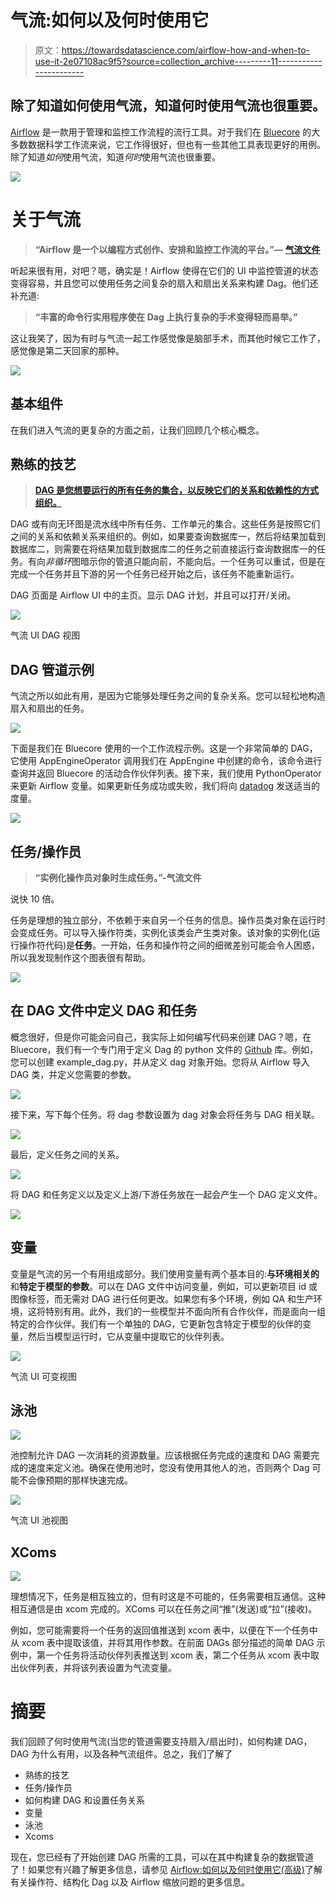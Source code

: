 # 气流:如何以及何时使用它

> 原文：<https://towardsdatascience.com/airflow-how-and-when-to-use-it-2e07108ac9f5?source=collection_archive---------11----------------------->

## 除了知道如何使用气流，知道何时使用气流也很重要。

[Airflow](https://airflow.apache.org/) 是一款用于管理和监控工作流程的流行工具。对于我们在 [Bluecore](https://airflow.apache.org/) 的大多数数据科学工作流来说，它工作得很好，但也有一些其他工具表现更好的用例。除了知道*如何*使用气流，知道*何时*使用气流也很重要。

![](img/792f1c7ec9675edbea92a1971b7350d7.png)

# 关于气流

> **“Airflow 是一个以编程方式创作、安排和监控工作流的平台。”—** [**气流文件**](https://airflow.apache.org/docs/stable/)

听起来很有用，对吧？嗯，确实是！Airflow 使得在它们的 UI 中监控管道的状态变得容易，并且您可以使用任务之间复杂的扇入和扇出关系来构建 Dag。他们还补充道:

> **“丰富的命令行实用程序使在 Dag 上执行复杂的手术变得轻而易举。”**

这让我笑了，因为有时与气流一起工作感觉像是脑部手术，而其他时候它工作了，感觉像是第二天回家的那种。

![](img/ede16ec96f7a9aa94b3275328f252433.png)

## 基本组件

在我们进入气流的更复杂的方面之前，让我们回顾几个核心概念。

## 熟练的技艺

> [**DAG 是您想要运行的所有任务的集合，以反映它们的关系和依赖性的方式组织。**](https://airflow.apache.org/docs/stable/concepts.html)

DAG 或有向无环图是流水线中所有任务、工作单元的集合。这些任务是按照它们之间的关系和依赖关系来组织的。例如，如果要查询数据库一，然后将结果加载到数据库二，则需要在将结果加载到数据库二的任务之前直接运行查询数据库一的任务。有向*非循环*图暗示你的管道只能向前，不能向后。一个任务可以重试，但是在完成一个任务并且下游的另一个任务已经开始之后，该任务不能重新运行。

DAG 页面是 Airflow UI 中的主页。显示 DAG 计划，并且可以打开/关闭。

![](img/1a1d42550db93025d5f1a46a9ab82a7d.png)

气流 UI DAG 视图

## DAG 管道示例

气流之所以如此有用，是因为它能够处理任务之间的复杂关系。您可以轻松地构造扇入和扇出的任务。

![](img/361f5271afb038d785369a5c08b69fb4.png)

下面是我们在 Bluecore 使用的一个工作流程示例。这是一个非常简单的 DAG，它使用 AppEngineOperator 调用我们在 AppEngine 中创建的命令，该命令进行查询并返回 Bluecore 的活动合作伙伴列表。接下来，我们使用 PythonOperator 来更新 Airflow 变量。如果更新任务成功或失败，我们将向 [datadog](https://www.datadoghq.com/product/) 发送适当的度量。

![](img/a2557d5791e79b9ab7e621eb4124369c.png)

## 任务/操作员

> **“实例化操作员对象时生成任务。”-气流文件**

说快 10 倍。

任务是理想的独立部分，不依赖于来自另一个任务的信息。操作员类对象在运行时会变成任务。可以导入操作符类，实例化该类会产生类对象。该对象的实例化(运行操作符代码)是**任务**。一开始，任务和操作符之间的细微差别可能会令人困惑，所以我发现制作这个图表很有帮助。

![](img/fbc404b8a21707d4200c87ab1f74d07c.png)

## 在 DAG 文件中定义 DAG 和任务

概念很好，但是你可能会问自己，我实际上如何编写代码来创建 DAG？嗯，在 Bluecore，我们有一个专门用于定义 Dag 的 python 文件的 [Github](https://github.com/) 库。例如，您可以创建 example_dag.py，并从定义 dag 对象开始。您将从 Airflow 导入 DAG 类，并定义您需要的参数。

![](img/7d5654cb8802e38ab08779c0f36fcec4.png)

接下来，写下每个任务。将 dag 参数设置为 dag 对象会将任务与 DAG 相关联。

![](img/206a9c3f21801ebd33e780b835b6c2e5.png)

最后，定义任务之间的关系。

![](img/73e169ce2a0ee6b655931f379972278b.png)

将 DAG 和任务定义以及定义上游/下游任务放在一起会产生一个 DAG 定义文件。

![](img/b85aa5120b8d975794658b99b4fe7284.png)

## 变量

变量是气流的另一个有用组成部分。我们使用变量有两个基本目的:**与环境相关的**和**特定于模型的参数**。可以在 DAG 文件中访问变量，例如，可以更新项目 id 或图像标签，而无需对 DAG 进行任何更改。如果您有多个环境，例如 QA 和生产环境，这将特别有用。此外，我们的一些模型并不面向所有合作伙伴，而是面向一组特定的合作伙伴。我们有一个单独的 DAG，它更新包含特定于模型的伙伴的变量，然后当模型运行时，它从变量中提取它的伙伴列表。

![](img/a99fe00d79508a8eb1a1d88e4d883290.png)

气流 UI 可变视图

## 泳池

![](img/3b5e39f32ac585a968489f4a009dddcb.png)

池控制允许 DAG 一次消耗的资源数量。应该根据任务完成的速度和 DAG 需要完成的速度来定义池。确保在使用池时，您没有使用其他人的池，否则两个 Dag 可能不会像预期的那样快速完成。

![](img/e23207c14fe27727a3c57eebef979a10.png)

气流 UI 池视图

## XComs

![](img/19d2186ac0629daaf4defc281f50f2fb.png)

理想情况下，任务是相互独立的，但有时这是不可能的，任务需要相互通信。这种相互通信是由 xcom 完成的。XComs 可以在任务之间“推”(发送)或“拉”(接收)。

例如，您可能需要将一个任务的返回值推送到 xcom 表中，以便在下一个任务中从 xcom 表中提取该值，并将其用作参数。在前面 DAGs 部分描述的简单 DAG 示例中，第一个任务将活动伙伴列表推送到 xcom 表，第二个任务从 xcom 表中取出伙伴列表，并将该列表设置为气流变量。

# 摘要

我们回顾了何时使用气流(当您的管道需要支持扇入/扇出时)，如何构建 DAG，DAG 为什么有用，以及各种气流组件。总之，我们了解了

*   熟练的技艺
*   任务/操作员
*   如何构建 DAG 和设置任务关系
*   变量
*   泳池
*   Xcoms

现在，您已经有了开始创建 DAG 所需的工具，可以在其中构建复杂的数据管道了！如果您有兴趣了解更多信息，请参见 [Airflow:如何以及何时使用它(高级)](https://medium.com/@alexagriffith/airflow-how-and-when-to-use-it-advanced-238ea6b63f13)了解有关操作符、结构化 Dag 以及 Airflow 缩放问题的更多信息。